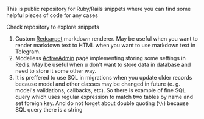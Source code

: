 This is public repository for Ruby/Rails snippets where you can find some helpful pieces of code for any cases

Check repository to explore snippets

1. Custom [Redcarpet](https://github.com/vmg/redcarpet) markdown renderer. May be useful when you want to render markdown text to HTML when you want to use markdown text in Telegram.
1. Modelless [ActiveAdmin](https://github.com/activeadmin/activeadmin) page implementing storing some settings in Redis. May be useful when u don't want to store data in database and need to store it some other way.
1. It is preffered to use SQL in migrations when you update older records because model and other classes may be changed in future (e. g. model's validations, callbacks, etc). So there is example of fine SQL query which uses regular expression to match two tables by name and set foreign key. And do not forget about double quoting (`\\`) because SQL query there is a string
